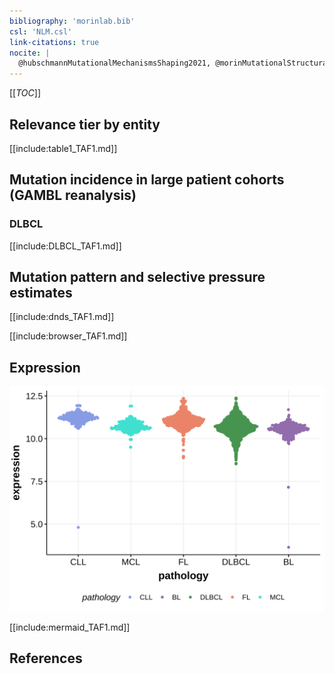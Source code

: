 ```yaml
---
bibliography: 'morinlab.bib'
csl: 'NLM.csl'
link-citations: true
nocite: |
  @hubschmannMutationalMechanismsShaping2021, @morinMutationalStructuralAnalysis2013, @reddyGeneticFunctionalDrivers2017, @spinaGeneticsNodalMarginal2016, 
---
```

[[_TOC_]]


## Relevance tier by entity

[[include:table1_TAF1.md]]

## Mutation incidence in large patient cohorts (GAMBL reanalysis)

### DLBCL
[[include:DLBCL_TAF1.md]]

## Mutation pattern and selective pressure estimates

[[include:dnds_TAF1.md]]


[[include:browser_TAF1.md]]

## Expression
![](images/gene_expression/TAF1_by_pathology.svg)
<!-- ORIGIN: morinMutationalStructuralAnalysis2013 -->
<!-- MZL: spinaGeneticsNodalMarginal2016b -->
<!-- DLBCL: morinMutationalStructuralAnalysis2013 -->

[[include:mermaid_TAF1.md]]

## References
